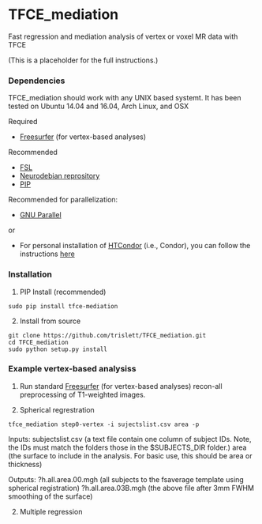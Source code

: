 # TFCE_mediation
Fast regression and mediation analysis of vertex or voxel MR data with TFCE

(This is a placeholder for the full instructions.)

### Dependencies ###

TFCE_mediation should work with any UNIX based systemt. It has been tested on Ubuntu 14.04 and 16.04, Arch Linux, and OSX   
   
Required   
   
* [Freesurfer](https://surfer.nmr.mgh.harvard.edu/fswiki) (for vertex-based analyses)

Recommended

* [FSL](http://fsl.fmrib.ox.ac.uk/fsl/fslwiki)
* [Neurodebian reprository](http://neuro.debian.net/)
* [PIP](https://pip.pypa.io/en/stable/installing/)

Recommended for parallelization:

* [GNU Parallel](http://www.gnu.org/software/parallel/)

or

* For personal installation of [HTCondor](https://research.cs.wisc.edu/htcondor/) (i.e., Condor), you can follow the instructions [here](http://neuro.debian.net/blog/2012/2012-03-09_parallelize_fsl_with_condor.html)

### Installation ###

1) PIP Install (recommended)
```
sudo pip install tfce-mediation
```
2) Install from source

```
git clone https://github.com/trislett/TFCE_mediation.git
cd TFCE_mediation
sudo python setup.py install
```

### Example vertex-based analysiss ###

1) Run standard [Freesurfer](https://surfer.nmr.mgh.harvard.edu/fswiki) (for vertex-based analyses) recon-all preprocessing of T1-weighted images.

2) Spherical regrestration


```
tfce_mediation step0-vertex -i sujectslist.csv area -p
```

Inputs:
	subjectslist.csv (a text file contain one column of subject IDs. Note, the IDs must match the folders those in the $SUBJECTS_DIR folder.)
	area (the surface to include in the analysis. For basic use, this should be area or thickness)

Outputs:
	?h.all.area.00.mgh (all subjects to the fsaverage template using spherical registration)
	?h.all.area.03B.mgh (the above file after 3mm FWHM smoothing of the surface)

2) Multiple regression

